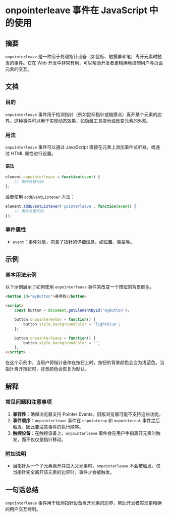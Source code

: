 <!--
Meta Description: # onpointerleave 事件在 JavaScript 中的使用 ## 摘要 `onpointerleave` 是一种用于处理指针设备（如鼠标、触摸屏和笔）离开元素时触发的事件。它在 Web 开发中非常有用，可以帮助开发者更精确地控制用户与页面元素的交互。 ## 文档 ### 目的 `onp...
Meta Keywords: onpointerleave, button, javascript, function, event
-->

# onpointerleave 事件在 JavaScript 中的使用

## 摘要
`onpointerleave` 是一种用于处理指针设备（如鼠标、触摸屏和笔）离开元素时触发的事件。它在 Web 开发中非常有用，可以帮助开发者更精确地控制用户与页面元素的交互。

## 文档
### 目的
`onpointerleave` 事件用于检测指针（例如鼠标指针或触摸点）离开某个元素的边界。这种事件可以用于实现动态效果，如隐藏工具提示或改变元素的外观。

### 用法
`onpointerleave` 事件可以通过 JavaScript 直接在元素上添加事件监听器，或通过 HTML 属性进行设置。

#### 语法
```javascript
element.onpointerleave = function(event) {
    // 事件处理代码
};
```

或者使用 `addEventListener` 方法：
```javascript
element.addEventListener('pointerleave', function(event) {
    // 事件处理代码
});
```

### 事件属性
- `event`：事件对象，包含了指针的详细信息，如位置、类型等。

## 示例
### 基本用法示例
以下示例展示了如何使用 `onpointerleave` 事件来改变一个按钮的背景颜色。

```html
<button id="myButton">悬停我</button>

<script>
    const button = document.getElementById('myButton');

    button.onpointerenter = function() {
        button.style.backgroundColor = 'lightblue';
    };

    button.onpointerleave = function() {
        button.style.backgroundColor = '';
    };
</script>
```

在这个示例中，当用户将指针悬停在按钮上时，按钮的背景颜色会变为浅蓝色。当指针离开按钮时，背景颜色会恢复为默认。

## 解释
### 常见问题和注意事项
1. **兼容性**：确保浏览器支持 Pointer Events。旧版浏览器可能不支持这些功能。
2. **事件顺序**：`onpointerleave` 事件在 `onpointerup` 和 `onpointerout` 事件之后触发，因此要注意事件的执行顺序。
3. **触控设备**：在触控设备上，`onpointerleave` 事件会在用户手指离开元素时触发，而不仅仅是指针移动。

### 附加说明
- 当指针从一个子元素离开并进入父元素时，`onpointerleave` 不会被触发。仅当指针完全离开该元素的边界时，事件才会被触发。

## 一句话总结
`onpointerleave` 事件用于检测指针设备离开元素的边界，帮助开发者实现更精确的用户交互控制。